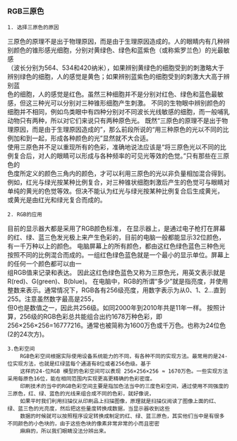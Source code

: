 ### RGB三原色

    1. 选择三原色的原因  
三原色的原理不是出于物理原因，而是由于生理原因造成的。人的眼睛内有几种辨别颜色的锥形感光细胞，分别对黄绿色、绿色和蓝紫色（或称紫罗兰色）的光最敏感  
（波长分别为564、534和420纳米），如果辨别黄绿色的细胞受到的刺激略大于辨别绿色的细胞，人的感觉是黄色；如果辨别蓝紫色的细胞受到的刺激大大高于辨别蓝  
色的细胞，人的感觉是红色。虽然三种细胞并不是分别对红色、绿色和蓝色最敏感，但这三种光可以分别对三种锥形细胞产生刺激。 
不同的生物眼中辨别颜色的细胞并不相同，例如鸟类眼中有四种分别对不同波长光线敏感的细胞，而一般哺乳动物只有两种，所以对它们来说只有两种原色光。 
既然“三原色的原理不是出于物理原因，而是由于生理原因造成的”，那么前段所说的“用三种原色的光以不同的比例加和到一起，形成各种颜色的光”显然就不大合适。  
使用三原色并不足以重现所有的色彩，准确地说法应该是“将三原色光以不同的比例复合后，对人的眼睛可以形成与各种频率的可见光等效的色觉。”只有那些在三原色的  
色度所定义的颜色三角内的颜色，才可以利用三原色的光以非负量相加混合得到。 
例如，红光与绿光按某种比例复合，对三种锥状细胞刺激后产生的色觉可与眼睛对单纯的黄光的色觉等效。但决不能认为红光与绿光按某种比例复合后生成黄光，  
或黄光是由红光和绿光复合而成的。

    2. RGB的应用 
目前的显示器大都是采用了RGB颜色标准，
 在显示器上，是通过电子枪打在屏幕的红、绿、蓝三色发光极上来产生色彩的，目前的电脑一般都能显示32位颜色，有一千万种以上的颜色。
电脑屏幕上的所有颜色，都由这红色绿色蓝色三种色光按照不同的比例混合而成的。一组红色绿色蓝色就是一个最小的显示单位。屏幕上的任何一个颜色都可以由一  
组RGB值来记录和表达。
因此这红色绿色蓝色又称为三原色光，用英文表示就是R(red)、G(green)、B(blue)。
在电脑中，RGB的所谓“多少”就是指亮度，并使用整数来表示。通常情况下，RGB各有256级亮度，用数字表示为从0、1、2...直到255。注意虽然数字最高是255，  
但0也是数值之一，因此共256级。如同2000年到2010年共是11年一样。
按照计算，256级的RGB色彩总共能组合出约1678万种色彩，即256×256×256=16777216。通常也被简称为1600万色或千万色。也称为24位色(2的24次方)。

    3.色彩空间
        RGB色彩空间根据实际使用设备系统能力的不同，有各种不同的实现方法。最常用的是24-位实现方法，也就是红绿蓝每个通道有8位或者256色级。基于  
        这样的24-位RGB 模型的色彩空间可以表现 256×256×256 ≈ 1670万色。一些实现方法采用每原色16位，能在相同范围内实现更高更精确的色彩密度。  
        印刷技术的当中的RGB色彩空间主要是指加色法当中的三度色彩空间，通过使用不同强度的三原色，红、绿、蓝色的光线来组合成不同的色彩，就好像说，  
        如果平时我们利用扫描仪从印刷品上扫描图像，原理就是扫描仪阅读了图像上面的红、绿、蓝三色的光亮度，然后把这些量度转换成数据，当显示器收到这些  
        数据的时候就可以按照程序设定转换成制定的红、绿、蓝三原色，其实他们当中是有很多不同颜色的小色块的，由于这些色块的像素非常非常的小而且密密  
        麻麻的，所以我们眼睛没法分辨出来。

